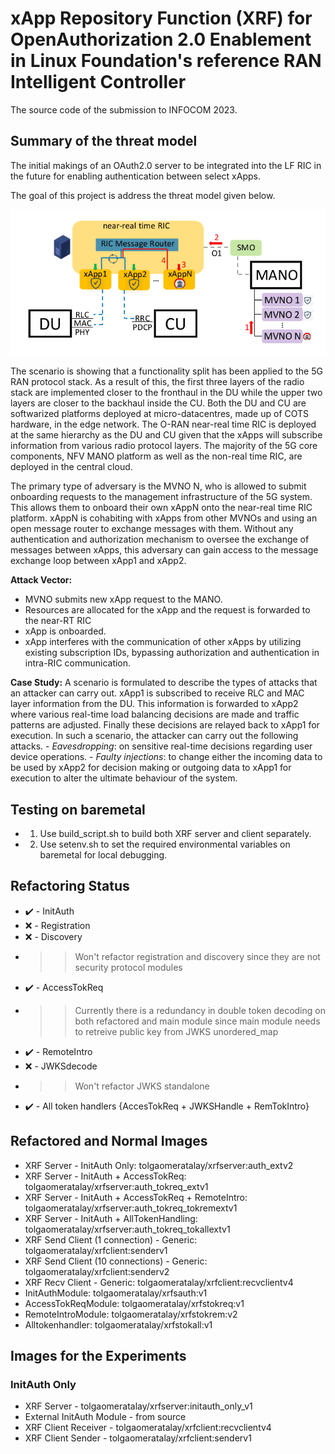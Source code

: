 # xApp Repository Function (XRF) for OpenAuthorization 2.0 Enablement in Linux Foundation's reference RAN Intelligent Controller
The source code of the submission to INFOCOM 2023.

## Summary of the threat model
The initial makings of an OAuth2.0 server to be integrated into the LF RIC in the future for enabling authentication between select xApps. 

The goal of this project is address the threat model given below.

![Alt text](thrmdlxrf.png?raw=true)

The scenario is showing that a functionality split has been applied to the 5G RAN protocol stack. As a result of this, the first three layers of the radio stack are implemented closer to the fronthaul in the DU while the upper two layers are closer to the backhaul inside the CU. Both the DU and CU are softwarized platforms deployed at micro-datacentres, made up of COTS hardware, in the edge network. The O-RAN near-real time RIC is deployed at the same hierarchy as the DU and CU given that the xApps will subscribe information from various radio protocol layers. The majority of the 5G core components, NFV MANO platform as well as the non-real time RIC, are deployed in the central cloud.  

The primary type of adversary is the MVNO N, who is allowed to submit onboarding requests to the management infrastructure of the 5G system. This allows them to onboard their own xAppN onto the near-real time RIC platform. xAppN is cohabiting with xApps from other MVNOs and using an open message router to exchange messages with them. Without any authentication and authorization mechanism to oversee the exchange of messages between xApps, this adversary can gain access to the message exchange loop between xApp1 and xApp2.

**Attack Vector:**
  - MVNO submits new xApp request to the MANO.
  - Resources are allocated for the xApp and the request is forwarded to the near-RT RIC
  - xApp is onboarded.
  - xApp interferes with the communication of other xApps by utilizing existing subscription IDs, bypassing authorization and authentication in intra-RIC communication. 

**Case Study:**
A scenario is formulated to describe the types of attacks that an attacker can carry out. xApp1 is subscribed to receive RLC and MAC layer information from the DU. This information is forwarded to xApp2 where various real-time load balancing decisions are made and traffic patterns are adjusted. Finally these decisions are relayed back to xApp1 for execution. In such a scenario, the attacker can carry out the following attacks.
    - *Eavesdropping*: on sensitive real-time decisions regarding user device operations. 
    - *Faulty injections*: to change either the incoming data to be used by xApp2 for decision making or outgoing data to xApp1 for execution to alter the ultimate behaviour of the system. 
    
## Testing on baremetal
- 1) Use build_script.sh to build both XRF server and client separately.
- 2) Use setenv.sh to set the required environmental variables on baremetal for local debugging.

## Refactoring Status
 - :heavy_check_mark: - InitAuth
 - :x: - Registration
 - :x: - Discovery
 - >> Won't refactor registration and discovery since they are not security protocol modules
 - :heavy_check_mark: - AccessTokReq
 - >> Currently there is a redundancy in double token decoding on both refactored and main module since main module needs to retreive public key from JWKS unordered_map
 - :heavy_check_mark: - RemoteIntro
 - :x: - JWKSdecode
 - >> Won't refactor JWKS standalone
 - :heavy_check_mark: - All token handlers {AccesTokReq + JWKSHandle + RemTokIntro}
## Refactored and Normal Images
- XRF Server - InitAuth Only: tolgaomeratalay/xrfserver:auth_extv2
- XRF Server - InitAuth + AccessTokReq: tolgaomeratalay/xrfserver:auth_tokreq_extv1
- XRF Server - InitAuth + AccessTokReq + RemoteIntro: tolgaomeratalay/xrfserver:auth_tokreq_tokremextv1
- XRF Server - InitAuth + AllTokenHandling: tolgaomeratalay/xrfserver:auth_tokreq_tokallextv1
- XRF Send Client (1 connection) - Generic: tolgaomeratalay/xrfclient:senderv1
- XRF Send Client (10 connections) - Generic: tolgaomeratalay/xrfclient:senderv2
- XRF Recv Client - Generic: tolgaomeratalay/xrfclient:recvclientv4
- InitAuthModule: tolgaomeratalay/xrfsauth:v1
- AccessTokReqModule: tolgaomeratalay/xrfstokreq:v1
- RemoteIntroModule: tolgaomeratalay/xrfstokrem:v2
- Alltokenhandler: tolgaomeratalay/xrfstokall:v1
## Images for the Experiments
### InitAuth Only
- XRF Server - tolgaomeratalay/xrfserver:initauth_only_v1
- External InitAuth Module - from source
- XRF Client Receiver - tolgaomeratalay/xrfclient:recvclientv4
- XRF Client Sender - tolgaomeratalay/xrfclient:senderv1


